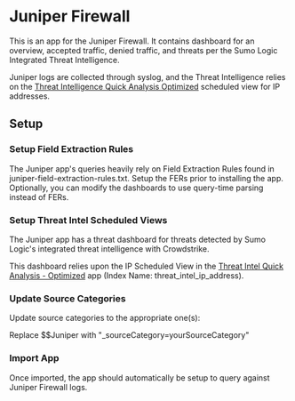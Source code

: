 # Juniper Firewall

This is an app for the Juniper Firewall. It contains dashboard for an overview, accepted traffic, denied traffic, and threats per the Sumo Logic Integrated Threat Intelligence. 

Juniper logs are collected through syslog, and the Threat Intelligence relies on the [Threat Intelligence Quick Analysis Optimized](https://github.com/SumoLogic/sumologic-content/tree/master/Sumo-Logic-Tools/Threat_Intelligence_Optimized) scheduled view for IP addresses. 


## Setup

### Setup Field Extraction Rules

The Juniper app's queries heavily rely on Field Extraction Rules found in juniper-field-extraction-rules.txt. Setup the FERs prior to installing the app. Optionally, you can modify the dashboards to use query-time parsing instead of FERs.

### Setup Threat Intel Scheduled Views

The Juniper app has a threat dashboard for threats detected by Sumo Logic's integrated threat intelligence with Crowdstrike.

This dashboard relies upon the IP Scheduled View in the [Threat Intel Quick Analysis - Optimized](https://github.com/SumoLogic/sumologic-content/blob/master/Sumo-Logic-Tools/Threat_Intelligence_Optimized/scheduled_views.txt) app (Index Name: threat_intel_ip_address).

### Update Source Categories

Update source categories to the appropriate one(s):

Replace $$Juniper with "_sourceCategory=yourSourceCategory"

### Import App

Once imported, the app should automatically be setup to query against Juniper Firewall logs. 